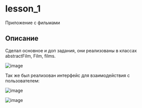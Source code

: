 # lesson_1

Приложение с фильмами

## Описание

Сделал основное и доп задания, они реализованы в классах abstractFilm, Film, films.

![image](https://user-images.githubusercontent.com/63067618/162636171-6d6e4d43-9716-4405-beba-74a5aa9b65b9.png)

Так же был реализован интерфейс для взаимодействия с пользователем:

![image](https://user-images.githubusercontent.com/63067618/162636199-aa08e2f6-194d-42fb-a09a-4474fb4cefdb.png)

![image](https://user-images.githubusercontent.com/63067618/162636213-a5198925-bed0-4afd-8196-ab3d55b5e643.png)

